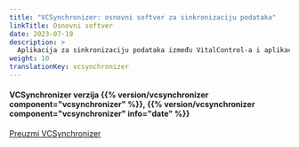 ```yaml
---
title: "VCSynchronizer: osnovni softver za sinkronizaciju podataka"
linkTitle: Osnovni softver
date: 2023-07-19
description: >
  Aplikacija za sinkronizaciju podataka između VitalControl-a i aplikacija trećih strana.
weight: 10
translationKey: vcsynchronizer
---
```

#### VCSynchronizer verzija {{% version/vcsynchronizer component="vcsynchronizer" %}}, {{% version/vcsynchronizer component="vcsynchronizer" info="date" %}}

<a href="/download/SetupVitalControlSynchronizer.exe" role="button" class="btn btn-primary btn-lg">Preuzmi VCSynchronizer</a>
